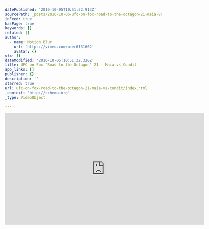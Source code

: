 ```yaml
---
datePublished: '2016-10-05T10:51:32.913Z'
sourcePath: _posts/2016-10-05-ufc-on-fox-road-to-the-octagon-21-maia-vs-condit.md
inFeed: true
hasPage: true
keywords: []
related: []
author:
  - name: Motion Blur
    url: 'https://vimeo.com/user6131662'
    avatar: {}
via: {}
dateModified: '2016-10-05T10:51:32.320Z'
title: UFC on Fox 'Road to the Octagon' 21 - Maia vs Condit
app_links: []
publisher: {}
description: ''
starred: true
url: ufc-on-fox-road-to-the-octagon-21-maia-vs-condit/index.html
_context: 'http://schema.org'
_type: VideoObject

---
```

<iframe src="https://cdn.embedly.com/widgets/media.html?src=https%3A%2F%2Fplayer.vimeo.com%2Fvideo%2F185403163&amp;url=https%3A%2F%2Fvimeo.com%2F185403163&amp;image=https%3A%2F%2Fi.vimeocdn.com%2Fvideo%2F595210286_640.jpg&amp;key=b7d04c9b404c499eba89ee7072e1c4f7&amp;type=text%2Fhtml&amp;schema=vimeo" width="640" height="360" scrolling="no" frameborder="0" allowfullscreen="" style=""></iframe>